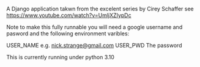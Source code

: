 A Django application takwn from the excelent series by Cirey Schaffer
see https://www.youtube.com/watch?v=UmljXZIypDc

Note to make this fully runnable you will need a google username and pasword and the following environment varibles:

USER_NAME e.g. nick.strange@gmail.com
USER_PWD The password

This is currently running under python 3.10
